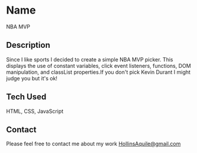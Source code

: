 # Name 
NBA MVP


## Description
Since I like sports I decided to create a simple NBA MVP picker. This displays the use of constant variables, click event listeners, functions, 
DOM manipulation, and classList properties.If you don't pick Kevin Durant I might judge you but it's ok!

## Tech Used 
HTML, CSS, JavaScript

## Contact
Please feel free to contact me about my work
HollinsAquile@gmail.com